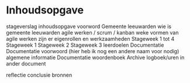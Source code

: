 # **Inhoudsopgave**

stageverslag 
inhoudsopgave 
voorword 
Gemeente leeuwarden 
	wie is gemeente leeuwarden 
	agile werken / scrum / kanban 
		weke vormen van agile werken zijn er 
eigenrollen en werkzaamheden 
	Stageweek 1 tot 4 
	Stageweek 1 
	Stageweek 2 
	Stageweek 3 
leerdoelen
Documentatie
	Documentatie voorwoord (hier heb ik nog een andere naam voor nodig)
	algemene informatie
		Documentatie
		woordenboek
		Archive
	logboek/uren in ander document
		
reflectie
conclusie
bronnen
